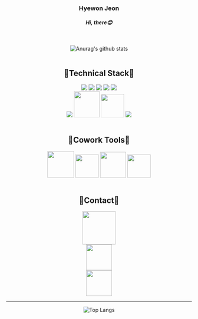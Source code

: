 
<div align="center">

### Hyewon Jeon

##### Hi, there😊


<br>

![Anurag's github stats](https://github-readme-stats.vercel.app/api?username=hyennii&show_icons=true&theme=react)
<br />
<br />

## 🌵Technical Stack🌵

<img src="https://img.shields.io/badge/HTML-E34F26?style=flat-square&logo=HTML5&logoColor=white"/>
<img src="https://img.shields.io/badge/CSS3-F68212?style=flat-square&logo=CSS3&logoColor=white"/>
<img src="https://img.shields.io/badge/SCSS-CC6699?style=flat-square&logo=Sass&logoColor=white"/>
<img src="https://img.shields.io/badge/JavaScript-F7DF1E?style=flat-square&logo=JavaScript&logoColor=white"/>
<img src="https://img.shields.io/badge/VSCode-007ACC?style=flat-square&logo=VSCode&logoColor=white"/>
<br>
<img src="https://img.shields.io/badge/phpStorm-000000?style=flat-square&logo=phpStorm&logoColor=white"/>
<img src="https://img.shields.io/badge/jquery-0769AD?style=for-the-badge&logo=jquery&logoColor=white" width="70">
<img src="https://img.shields.io/badge/React-61DAFB?style=for-the-badge&logo=react&logoColor=black" width="63">
<img src="https://img.shields.io/badge/Python-3776AB?style=flat-square&logo=python&logoColor=white"/>


<br />
<br />

## 🎠Cowork Tools🎠

<img src="https://img.shields.io/badge/github-181717?style=for-the-badge&logo=github&logoColor=white" width="72">
<img src="https://img.shields.io/badge/gitlab-FC6D26?style=for-the-badge&logo=gitlab&logoColor=white" width="63">
<img src="https://img.shields.io/badge/notion-000000?style=for-the-badge&logo=notion&logoColor=white" width="70">
<img src="https://img.shields.io/badge/slack-4A154B?style=for-the-badge&logo=slack&logoColor=white" width="63">

<br />
<br />

## 🚗Contact🚗

<a href="https://www.instagram.com/hye__nnii/" target="_blank">
    <img src="https://img.shields.io/badge/instagram-E4405F?style=for-the-badge&logo=instagram&logoColor=white" width="90">
</a>

<br>

<a href="mailto:jhyewon4170@gmail.com" target="_blank">
    <img src="https://img.shields.io/badge/gmail-EA4335?style=for-the-badge&logo=gmail&logoColor=black" width="70">
</a>

<br>

<a href="https://velog.io/@hyennii/posts" target="_blank">
    <img src="https://img.shields.io/badge/velog-20C997?style=for-the-badge&logo=velog&logoColor=black" width="70">
</a>

--------------------------------------------


![Top Langs](https://github-readme-stats.vercel.app/api/top-langs/?username=hyennii&layout=compact&theme=react)</div>
